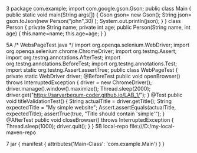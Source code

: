 3
package com.example;
import com.google.gson.Gson;
public class Main
{
 public static void main(String args[])
 {
 Gson gson= new Gson();
 String json= gson.toJson(new Person("john",30) );
 System.out.println(json);
 }
}
class Person
{
 private String name;
 private int age;
 public Person(String name, int age)
 {
 this.name=name;
 this.age=age;
 }
} 

5A
/* WebsPageTest.java */
import org.openqa.selenium.WebDriver;
import org.openqa.selenium.chrome.ChromeDriver;
import org.testng.Assert;
import org.testng.annotations.AfterTest;
import org.testng.annotations.BeforeTest;
import org.testng.annotations.Test;
import static org.testng.Assert.assertTrue;
public class WebPageTest
{
 private static WebDriver driver;
 @BeforeTest
 public void openBrowser() throws InterruptedException
 {
 driver = new ChromeDriver();
 driver.manage().window().maximize();
 Thread.sleep(2000);
 driver.get("https://sarvarbegum-coder.github.io/LAB_1/");
 }
 @Test
 public void titleValidationTest()
 {
 String actualTitle = driver.getTitle();
 String expectedTitle = "My simple website";
 Assert.assertEquals(actualTitle, expectedTitle);
 assertTrue(true, "Title should contain 'simple'");
 }
 @AfterTest
 public void closeBrowser() throws InterruptedException
 {
 Thread.sleep(1000);
 driver.quit();
 }
}
5B
<distributionManagement>
 <repository>
 <id>local-repo</id>
 <url>file:///D:/my-local-maven-repo</url>
 </repository>
</distributionManagement>

7
jar
{
 manifest
 {
 attributes('Main-Class': 'com.example.Main')
 }
} 
